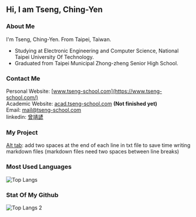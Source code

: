 ## Hi, I am Tseng, Ching-Yen
### About Me
I'm Tseng, Ching-Yen. From Taipei, Taiwan.  

- Studying at Electronic Engineering and Computer Science, National Taipei University Of Technology.
- Graduated from Taipei Municipal Zhong-zheng Senior High School.

### Contact Me
Personal Website: [www.tseng-school.com](https://www.tseng-school.com/)  
Academic Website: [acad.tseng-school.com](https://acad.tseng-school.com/)  **(Not finished yet)**  
Email: mail@tseng-school.com  
linkedin: [曾靖諺](https://tw.linkedin.com/in/靖諺-曾-bb34b52b9)

### My Project
[Alt tab](https://github.com/chingyen06/Readmd-alt-tab): add two spaces at the end of each line in txt file to save time writing markdown files (markdown files need two spaces between line breaks)

### Most Used Languages
![Top Langs](https://github-readme-stats.vercel.app/api/top-langs/?username=chingyen06&theme=tokyonight&hide=asp.net)

### Stat Of My Github
![Top Langs 2](https://github-readme-stats.vercel.app/api?username=chingyen06&theme=algolia&show_icons=true)
